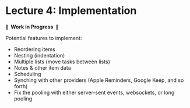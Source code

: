 # Lecture 4: Implementation

**<small>🚧</small>  Work in Progress  <small>🚧</small>**

Potential features to implement:

- Reordering items
- Nesting (indentation)
- Multiple lists (move tasks between lists)
- Notes & other item data
- Scheduling
- Synching with other providers (Apple Reminders, Google Keep, and so forth)
- Fix the pooling with either server-sent events, websockets, or long pooling
